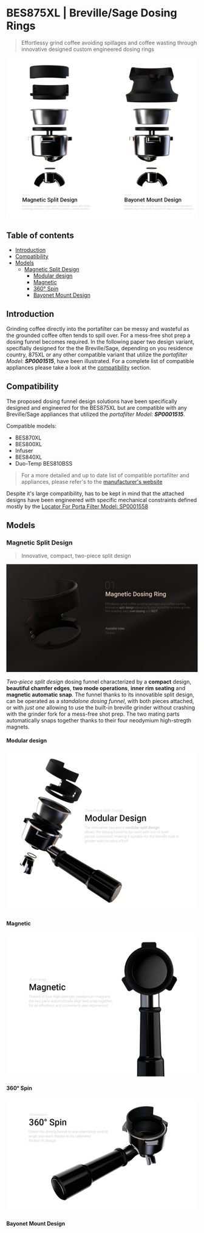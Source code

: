 # BES875XL | Breville/Sage Dosing Rings <!-- omit in toc -->
> Effortlessy grind coffee avoiding spillages and coffee wasting through innovative designed custom engineered dosing rings

<span style="display:block;text-align:center">
    <img src="./assets/bes875xl-dosing-rings-comparison-front.png" alt="Breville/Sage Dosing Rings Model Comparison">
</span>

## Table of contents <!-- omit in toc -->
- [Introduction](#introduction)
- [Compatibility](#compatibility)
- [Models](#models)
  - [Magnetic Split Design](#magnetic-split-design)
    - [Modular design](#modular-design)
    - [Magnetic](#magnetic)
    - [360° Spin](#360%c2%b0-spin)
    - [Bayonet Mount Design](#bayonet-mount-design)

## Introduction

Grinding coffee directly into the portafilter can be messy and wasteful  as the grounded coffee often tends to spill over. For a mess-free shot prep a dosing funnel becomes required. In the following paper two design variant, specifially designed for the the Breville/Sage, depending on you residence country, 875XL or any other compatible variant that utilize the _portafilter Model: __SP0001515___, have been illustrated. For a complete list of compatible appliances please take a look at the [compatibility](#compatibility) section.

## Compatibility

The proposed dosing funnel design solutions have been specifically designed and engineered for the BES875XL but are compatible with any Breville/Sage appliances that utilized the _portafilter Model: __SP0001515___.

Compatible models:
* BES870XL
* BES800XL
* Infuser
* BES840XL
* Duo-Temp BES810BSS

> For a more detailed and up to date list of compatible portafilter and appliances, please refer's to the [manufacturer's website](https://www.breville.com/us/en/parts-accessories/parts/sp0001515.html)

Despite it's large compatibility, has to be kept in mind that the attached designs have been engineered with specific mechanical constraints defined mostly by the [Locator For Porta Filter Model: SP0001558]((https://www.ereplacementparts.com/locator-for-porta-filter-p-1810332.html?osCsid=m8t7f3h5rjta44luisd92trhb4))

## Models

### Magnetic Split Design
> Innovative, compact, two-piece split design

<span style="display:block;text-align:center">
    <img src="./assets/bes875xl-dosing-rings-r3smd-illustration01.png" alt="Breville/Sage Dosing Rings Magnetic split design illustration">
</span>

_Two-piece split design_ dosing funnel characterized by a __compact__ design, __beautiful chamfer edges__, __two mode operations__, __inner rim seating__ and __magnetic automatic snap__. The funnel thanks to its innovatible split design, can be operated as a _standalone dosing funnel_, with both pieces attached, or with _just one_ allowing to use the built-in breville grinder without crashing with the grinder fork for a mess-free shot prep. The two mating parts automatically snaps together thanks to their four neodymium high-stregth magnets.

#### Modular design

<span style="display:block;text-align:center">
    <img src="./assets/bes875xl-dosing-rings-r3smd-feature01.png" alt="Breville/Sage Dosing Rings Magnetic split design illustration - modularity">
</span>

#### Magnetic

<span style="display:block;text-align:center">
    <img src="./assets/bes875xl-dosing-rings-r3smd-feature03.png" alt="Breville/Sage Dosing Rings Magnetic split design illustration - magnetic">
</span>

#### 360° Spin

<span style="display:block;text-align:center">
    <img src="./assets/bes875xl-dosing-rings-r3smd-feature02.png" alt="Breville/Sage Dosing Rings Magnetic split design illustration - 360° spin">
</span>

#### Bayonet Mount Design